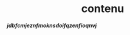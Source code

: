 <h1 style="text-align: center;">contenu</h1>
<p style="text-align: left;"><em><strong>jdbfcmjeznfmoknsdoifqzenfioqnvj</strong></em></p>